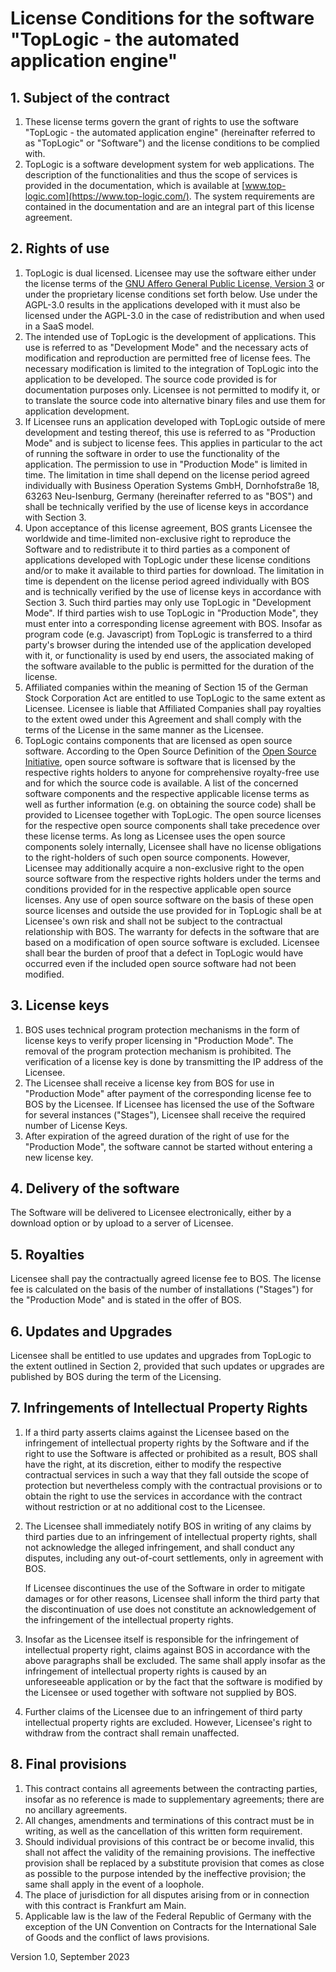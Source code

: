# License Conditions for the software "TopLogic - the automated application engine"

## 1. Subject of the contract
1. These license terms govern the grant of rights to use the software "TopLogic - the automated application engine" (hereinafter referred to as "TopLogic" or "Software") and the license conditions to be complied with.
2. TopLogic is a software development system for web applications. The description of the functionalities and thus the scope of services is provided in the documentation, which is available at [www.top-logic.com](https://www.top-logic.com/). The system requirements are contained in the documentation and are an integral part of this license agreement.

## 2. Rights of use
1. TopLogic is dual licensed. Licensee may use the software either under the license terms of the [GNU Affero General Public License, Version 3](https://www.gnu.org/licenses/agpl-3.0-standalone.html) or under the proprietary license conditions set forth below. Use under the AGPL-3.0 results in the applications developed with it must also be licensed under the AGPL-3.0 in the case of redistribution and when used in a SaaS model.
2. The intended use of TopLogic is the development of applications. This use is referred to as "Development Mode" and the necessary acts of modification and reproduction are permitted free of license fees. The necessary modification is limited to the integration of TopLogic into the application to be developed. The source code provided is for documentation purposes only. Licensee is not permitted to modify it, or to translate the source code into alternative binary files and use them for application development. 
3. If Licensee runs an application developed with TopLogic outside of mere development and testing thereof, this use is referred to as "Production Mode" and is subject to license fees. This applies in particular to the act of running the software in order to use the functionality of the application. The permission to use in "Production Mode" is limited in time. The limitation in time shall depend on the license period agreed individually with Business Operation Systems GmbH, Dornhofstraße 18, 63263 Neu-Isenburg, Germany (hereinafter referred to as "BOS") and shall be technically verified by the use of license keys in accordance with Section 3.
4. Upon acceptance of this license agreement, BOS grants Licensee the worldwide and time-limited non-exclusive right to reproduce the Software and to redistribute it to third parties as a component of applications developed with TopLogic under these license conditions and/or to make it available to third parties for download. The limitation in time is dependent on the license period agreed individually with BOS and is technically verified by the use of license keys in accordance with Section 3. Such third parties may only use TopLogic in "Development Mode". If third parties wish to use TopLogic in "Production Mode", they must enter into a corresponding license agreement with BOS. Insofar as program code (e.g. Javascript) from TopLogic is transferred to a third party's browser during the intended use of the application developed with it, or functionality is used by end users, the associated making of the software available to the public is permitted for the duration of the license.
5. Affiliated companies within the meaning of Section 15 of the German Stock Corporation Act are entitled to use TopLogic to the same extent as Licensee. Licensee is liable that Affiliated Companies shall pay royalties to the extent owed under this Agreement and shall comply with the terms of the License in the same manner as the Licensee.
6. TopLogic contains components that are licensed as open source software. According to the Open Source Definition of the [Open Source Initiative](https://opensource.org/osd), open source software is software that is licensed by the respective rights holders to anyone for comprehensive royalty-free use and for which the source code is available. A list of the concerned software components and the respective applicable license terms as well as further information (e.g. on obtaining the source code) shall be provided to Licensee together with TopLogic. The open source licenses for the respective open source components shall take precedence over these license terms. As long as Licensee uses the open source components solely internally, Licensee shall have no license obligations to the right-holders of such open source components. However, Licensee may additionally acquire a non-exclusive right to the open source software from the respective rights holders under the terms and conditions provided for in the respective applicable open source licenses. Any use of open source software on the basis of these open source licenses and outside the use provided for in TopLogic shall be at Licensee's own risk and shall not be subject to the contractual relationship with BOS. The warranty for defects in the software that are based on a modification of open source software is excluded. Licensee shall bear the burden of proof that a defect in TopLogic would have occurred even if the included open source software had not been modified.

## 3. License keys
1. BOS uses technical program protection mechanisms in the form of license keys to verify proper licensing in "Production Mode". The removal of the program protection mechanism is prohibited. The verification of a license key is done by transmitting the IP address of the Licensee.
2. The Licensee shall receive a license key from BOS for use in "Production Mode" after payment of the corresponding license fee to BOS by the Licensee. If Licensee has licensed the use of the Software for several instances ("Stages"), Licensee shall receive the required number of License Keys.
3. After expiration of the agreed duration of the right of use for the "Production Mode", the software cannot be started without entering a new license key.

## 4. Delivery of the software
The Software will be delivered to Licensee electronically, either by a download option or by upload to a server of Licensee.

## 5. Royalties
Licensee shall pay the contractually agreed license fee to BOS. The license fee is calculated on the basis of the number of installations ("Stages") for the "Production Mode" and is stated in the offer of BOS.

## 6. Updates and Upgrades
Licensee shall be entitled to use updates and upgrades from TopLogic to the extent outlined in Section 2, provided that such updates or upgrades are published by BOS during the term of the Licensing.

## 7. Infringements of Intellectual Property Rights
1. If a third party asserts claims against the Licensee based on the infringement of intellectual property rights by the Software and if the right to use the Software is affected or prohibited as a result, BOS shall have the right, at its discretion, either to modify the respective contractual services in such a way that they fall outside the scope of protection but nevertheless comply with the contractual provisions or to obtain the right to use the services in accordance with the contract without restriction or at no additional cost to the Licensee.
2. The Licensee shall immediately  notify BOS in writing of any claims by third parties due to an infringement of intellectual property rights, shall not acknowledge the alleged infringement, and shall conduct any disputes, including any out-of-court settlements, only in agreement with BOS.
  
   If Licensee discontinues the use of the Software in order to mitigate damages or for other reasons, Licensee shall inform the third party that the discontinuation of use does not constitute an acknowledgement of the infringement of the intellectual property rights.
3. Insofar as the Licensee itself is responsible for the infringement of intellectual property right, claims against BOS in accordance with the above paragraphs shall be excluded. The same shall apply insofar as the infringement of intellectual property rights is caused by an unforeseeable application or by the fact that the software is modified by the Licensee or used together with software not supplied by BOS.
4. Further claims of the Licensee due to an infringement of third party intellectual property rights are excluded. However, Licensee's right to withdraw from the contract shall remain unaffected.

## 8. Final provisions
1. This contract contains all agreements between the contracting parties, insofar as no reference is made to supplementary agreements; there are no ancillary agreements.
2. All changes, amendments and terminations of this contract must be in writing, as well as the cancellation of this written form requirement.
3. Should individual provisions of this contract be or become invalid, this shall not affect the validity of the remaining provisions. The ineffective provision shall be replaced by a substitute provision that comes as close as possible to the purpose intended by the ineffective provision; the same shall apply in the event of a loophole.
4. The place of jurisdiction for all disputes arising from or in connection with this contract is Frankfurt am Main.
5. Applicable law is the law of the Federal Republic of Germany with the exception of the UN Convention on Contracts for the International Sale of Goods and the conflict of laws provisions.


Version 1.0, September 2023